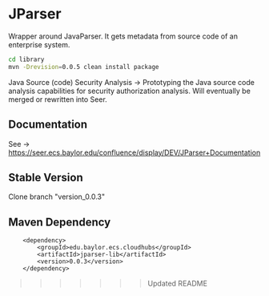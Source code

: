 # JParser


Wrapper around JavaParser.
It gets metadata from source code of an enterprise system.



```bash
cd library
mvn -Drevision=0.0.5 clean install package
```

Java Source (code) Security Analysis -&gt; Prototyping the Java source code analysis capabilities for security authorization analysis. Will eventually be merged or rewritten into Seer.

## Documentation
See -> https://seer.ecs.baylor.edu/confluence/display/DEV/JParser+Documentation

## Stable Version
Clone branch "version_0.0.3"

## Maven Dependency

        <dependency>
            <groupId>edu.baylor.ecs.cloudhubs</groupId>
            <artifactId>jparser-lib</artifactId>
            <version>0.0.3</version>
        </dependency>
>>>>>>> Updated README
